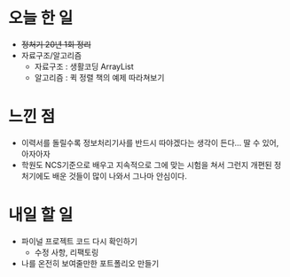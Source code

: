 # 오늘 한 일
- ~~정처기 20년 1회 정리~~
- 자료구조/알고리즘
  - 자료구조 : 생활코딩 ArrayList
  - 알고리즘 : 퀵 정렬 책의 예제 따라쳐보기 

# 느낀 점
- 이력서를 돌릴수록 정보처리기사를 반드시 따야겠다는 생각이 든다... 딸 수 있어, 아자아자
- 학원도 NCS기준으로 배우고 지속적으로 그에 맞는 시험을 쳐서 그런지 개편된 정처기에도 배운 것들이 많이 나와서 그나마 안심이다. 

# 내일 할 일
- 파이널 프로젝트 코드 다시 확인하기
  - 수정 사항, 리팩토링
- 나를 온전히 보여줄만한 포트폴리오 만들기
